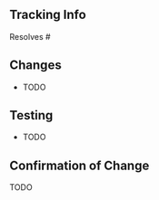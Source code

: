 <!-- Make sure your title explains the purpose of the PR concisely -->

## Tracking Info

Resolves #<issue number>

<!-- Alternatively, provide a concise description of the task if this does not close any issues -->

## Changes

<!-- What changes did you make? Account for everything but keep it brief. -->

- TODO

## Testing

<!-- How did you confirm your changes worked? (Make sure to test locally first!) -->

- TODO

## Confirmation of Change

<!-- Upload a screenshot, if possible. Otherwise, please provide instructions on how to see the change. -->

TODO
